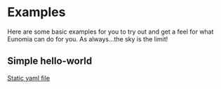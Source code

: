 # Examples

Here are some basic examples for you to try out and get a feel for what Eunomia can do for you. As always...the sky is the limit!

## Simple hello-world
[Static yaml file](EXAMPLE-HELLO-WORLD-YAML.md) 
